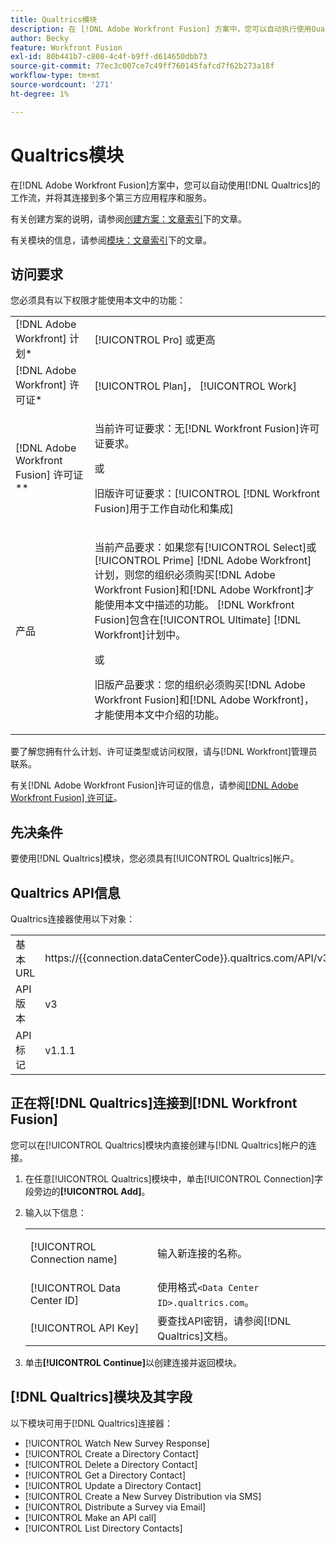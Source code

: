 ```yaml
---
title: Qualtrics模块
description: 在 [!DNL Adobe Workfront Fusion] 方案中，您可以自动执行使用Qualtrics的工作流，并将其连接到多个第三方应用程序和服务。
author: Becky
feature: Workfront Fusion
exl-id: 80b441b7-c808-4c4f-b9ff-d614650dbb73
source-git-commit: 77ec3c007ce7c49ff760145fafcd7f62b273a18f
workflow-type: tm+mt
source-wordcount: '271'
ht-degree: 1%

---
```


# Qualtrics模块

在[!DNL Adobe Workfront Fusion]方案中，您可以自动使用[!DNL Qualtrics]的工作流，并将其连接到多个第三方应用程序和服务。

有关创建方案的说明，请参阅[创建方案：文章索引](/help/workfront-fusion/create-scenarios/create-scenarios-toc.md)下的文章。

有关模块的信息，请参阅[模块：文章索引](/help/workfront-fusion/references/modules/modules-toc.md)下的文章。

## 访问要求

您必须具有以下权限才能使用本文中的功能：

<table style="table-layout:auto"> 
 <col> 
 <col> 
 <tbody> 
  <tr> 
   <td role="rowheader">[!DNL Adobe Workfront] 计划*</td>
  <td> <p>[!UICONTROL Pro] 或更高</p> </td>
  </tr> 
  <tr data-mc-conditions=""> 
   <td role="rowheader">[!DNL Adobe Workfront] 许可证*</td>
   <td> <p>[!UICONTROL Plan]， [!UICONTROL Work]</p> </td> 
  </tr> 
  <tr> 
   <td role="rowheader">[!DNL Adobe Workfront Fusion] 许可证**</td> 
   <td>
   <p>当前许可证要求：无[!DNL Workfront Fusion]许可证要求。</p>
   <p>或</p>
   <p>旧版许可证要求：[!UICONTROL [!DNL Workfront Fusion]用于工作自动化和集成] </p>
   </td> 
  </tr> 
  <tr> 
   <td role="rowheader">产品</td> 
   <td>
   <p>当前产品要求：如果您有[!UICONTROL Select]或[!UICONTROL Prime] [!DNL Adobe Workfront]计划，则您的组织必须购买[!DNL Adobe Workfront Fusion]和[!DNL Adobe Workfront]才能使用本文中描述的功能。 [!DNL Workfront Fusion]包含在[!UICONTROL Ultimate] [!DNL Workfront]计划中。</p>
   <p>或</p>
   <p>旧版产品要求：您的组织必须购买[!DNL Adobe Workfront Fusion]和[!DNL Adobe Workfront]，才能使用本文中介绍的功能。</p>
   </td> 
  </tr> 
 </tbody> 
</table>

要了解您拥有什么计划、许可证类型或访问权限，请与[!DNL Workfront]管理员联系。

有关[!DNL Adobe Workfront Fusion]许可证的信息，请参阅[[!DNL Adobe Workfront Fusion] 许可证](/help/workfront-fusion/set-up-and-manage-workfront-fusion/licensing-operations-overview/license-automation-vs-integration.md)。

## 先决条件

要使用[!DNL Qualtrics]模块，您必须具有[!UICONTROL Qualtrics]帐户。

## Qualtrics API信息

Qualtrics连接器使用以下对象：

<table style="table-layout:auto"> 
 <col> 
 <col> 
 <tbody> 
  <tr> 
   <td role="rowheader">基本URL</td> 
   <td> https://{{connection.dataCenterCode}}.qualtrics.com/API/v3 </td> 
  </tr> 
  <tr> 
   <td role="rowheader">API版本</td> 
   <td> v3 </td> 
  </tr> 
  <tr> 
   <td role="rowheader">API标记</td> 
   <td>v1.1.1</td> 
  </tr>
 </tbody> 
 </table>

## 正在将[!DNL Qualtrics]连接到[!DNL Workfront Fusion]

您可以在[!UICONTROL Qualtrics]模块内直接创建与[!DNL Qualtrics]帐户的连接。

1. 在任意[!UICONTROL Qualtrics]模块中，单击[!UICONTROL Connection]字段旁边的&#x200B;**[!UICONTROL Add]**。
1. 输入以下信息：

   <table style="table-layout:auto"> 
    <col> 
    <col> 
    <tbody> 
     <tr> 
      <td role="rowheader"> <p>[!UICONTROL Connection name]</p> </td> 
      <td> <p>输入新连接的名称。</p> </td> 
     </tr> 
     <tr> 
      <td role="rowheader">[!UICONTROL Data Center ID] </td> 
      <td>使用格式<code>&lt;Data Center ID>.qualtrics.com</code>。</td> 
     </tr> 
     <tr> 
      <td role="rowheader">[!UICONTROL API Key]</td> 
      <td>要查找API密钥，请参阅[!DNL Qualtrics]文档。</td> 
     </tr> 
    </tbody> 
   </table>

1. 单击&#x200B;**[!UICONTROL Continue]**&#x200B;以创建连接并返回模块。

## [!DNL Qualtrics]模块及其字段

以下模块可用于[!DNL Qualtrics]连接器：

* [!UICONTROL Watch New Survey Response]
* [!UICONTROL Create a Directory Contact]
* [!UICONTROL Delete a Directory Contact]
* [!UICONTROL Get a Directory Contact]
* [!UICONTROL Update a Directory Contact]
* [!UICONTROL Create a New Survey Distribution via SMS]
* [!UICONTROL Distribute a Survey via Email]
* [!UICONTROL Make an API call]
* [!UICONTROL List Directory Contacts]
